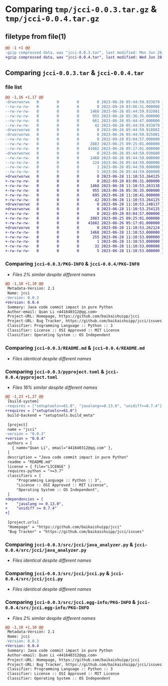 # Comparing `tmp/jcci-0.0.3.tar.gz` & `tmp/jcci-0.0.4.tar.gz`

## filetype from file(1)

```diff
@@ -1 +1 @@
-gzip compressed data, was "jcci-0.0.3.tar", last modified: Mon Jun 26 05:44:59 2023, max compression
+gzip compressed data, was "jcci-0.0.4.tar", last modified: Wed Jun 28 11:10:53 2023, max compression
```

## Comparing `jcci-0.0.3.tar` & `jcci-0.0.4.tar`

### file list

```diff
@@ -1,16 +1,17 @@
-drwxrwxrwx   0        0        0        0 2023-06-26 05:44:59.933879 jcci-0.0.3/
--rw-rw-rw-   0        0        0        0 2022-09-20 03:06:31.000000 jcci-0.0.3/LICENSE
--rw-rw-rw-   0        0        0     1468 2023-06-26 05:44:59.932881 jcci-0.0.3/PKG-INFO
--rw-rw-rw-   0        0        0      955 2023-06-26 05:36:35.000000 jcci-0.0.3/README.md
--rw-rw-rw-   0        0        0      661 2023-06-26 05:44:47.000000 jcci-0.0.3/pyproject.toml
--rw-rw-rw-   0        0        0       42 2023-06-26 05:44:59.933879 jcci-0.0.3/setup.cfg
-drwxrwxrwx   0        0        0        0 2023-06-26 05:44:59.918882 jcci-0.0.3/src/
-drwxrwxrwx   0        0        0        0 2023-06-26 05:44:59.925881 jcci-0.0.3/src/jcci/
--rw-rw-rw-   0        0        0        0 2022-09-20 03:04:57.000000 jcci-0.0.3/src/jcci/__init__.py
--rw-rw-rw-   0        0        0     2083 2023-06-25 09:25:01.000000 jcci-0.0.3/src/jcci/java_analyzer.py
--rw-rw-rw-   0        0        0    41682 2023-06-26 05:17:01.000000 jcci-0.0.3/src/jcci/jcci.py
-drwxrwxrwx   0        0        0        0 2023-06-26 05:44:59.930880 jcci-0.0.3/src/jcci.egg-info/
--rw-rw-rw-   0        0        0     1468 2023-06-26 05:44:59.000000 jcci-0.0.3/src/jcci.egg-info/PKG-INFO
--rw-rw-rw-   0        0        0      224 2023-06-26 05:44:59.000000 jcci-0.0.3/src/jcci.egg-info/SOURCES.txt
--rw-rw-rw-   0        0        0        1 2023-06-26 05:44:59.000000 jcci-0.0.3/src/jcci.egg-info/dependency_links.txt
--rw-rw-rw-   0        0        0        5 2023-06-26 05:44:59.000000 jcci-0.0.3/src/jcci.egg-info/top_level.txt
+drwxrwxrwx   0        0        0        0 2023-06-28 11:10:53.264125 jcci-0.0.4/
+-rw-rw-rw-   0        0        0        0 2022-09-20 03:06:31.000000 jcci-0.0.4/LICENSE
+-rw-rw-rw-   0        0        0     1468 2023-06-28 11:10:53.263138 jcci-0.0.4/PKG-INFO
+-rw-rw-rw-   0        0        0      955 2023-06-26 05:36:35.000000 jcci-0.0.4/README.md
+-rw-rw-rw-   0        0        0      695 2023-06-28 11:10:41.000000 jcci-0.0.4/pyproject.toml
+-rw-rw-rw-   0        0        0       42 2023-06-28 11:10:53.264125 jcci-0.0.4/setup.cfg
+drwxrwxrwx   0        0        0        0 2023-06-28 11:10:53.248137 jcci-0.0.4/src/
+drwxrwxrwx   0        0        0        0 2023-06-28 11:10:53.254125 jcci-0.0.4/src/jcci/
+-rw-rw-rw-   0        0        0        0 2022-09-20 03:04:57.000000 jcci-0.0.4/src/jcci/__init__.py
+-rw-rw-rw-   0        0        0     2083 2023-06-25 09:25:01.000000 jcci-0.0.4/src/jcci/java_analyzer.py
+-rw-rw-rw-   0        0        0    41682 2023-06-26 05:17:01.000000 jcci-0.0.4/src/jcci/jcci.py
+drwxrwxrwx   0        0        0        0 2023-06-28 11:10:53.262124 jcci-0.0.4/src/jcci.egg-info/
+-rw-rw-rw-   0        0        0     1468 2023-06-28 11:10:53.000000 jcci-0.0.4/src/jcci.egg-info/PKG-INFO
+-rw-rw-rw-   0        0        0      255 2023-06-28 11:10:53.000000 jcci-0.0.4/src/jcci.egg-info/SOURCES.txt
+-rw-rw-rw-   0        0        0        1 2023-06-28 11:10:53.000000 jcci-0.0.4/src/jcci.egg-info/dependency_links.txt
+-rw-rw-rw-   0        0        0       32 2023-06-28 11:10:53.000000 jcci-0.0.4/src/jcci.egg-info/requires.txt
+-rw-rw-rw-   0        0        0        5 2023-06-28 11:10:53.000000 jcci-0.0.4/src/jcci.egg-info/top_level.txt
```

### Comparing `jcci-0.0.3/PKG-INFO` & `jcci-0.0.4/PKG-INFO`

 * *Files 2% similar despite different names*

```diff
@@ -1,10 +1,10 @@
 Metadata-Version: 2.1
 Name: jcci
-Version: 0.0.3
+Version: 0.0.4
 Summary: Java code commit impact in pure Python
 Author-email: Quan Li <441640312@qq.com>
 Project-URL: Homepage, https://github.com/baikaishuipp/jcci
 Project-URL: Bug Tracker, https://github.com/baikaishuipp/jcci/issues
 Classifier: Programming Language :: Python :: 3
 Classifier: License :: OSI Approved :: MIT License
 Classifier: Operating System :: OS Independent
```

### Comparing `jcci-0.0.3/README.md` & `jcci-0.0.4/README.md`

 * *Files identical despite different names*

### Comparing `jcci-0.0.3/pyproject.toml` & `jcci-0.0.4/pyproject.toml`

 * *Files 16% similar despite different names*

```diff
@@ -1,23 +1,27 @@
 [build-system]
-requires = ["setuptools>=61.0", "javalang>=0.13.0", "unidiff>=0.7.4"]
+requires = ["setuptools>=61.0"]
 build-backend = "setuptools.build_meta"
 
 [project]
 name = "jcci"
-version = "0.0.3"
+version = "0.0.4"
 authors = [
   { name="Quan Li", email="441640312@qq.com" },
 ]
 description = "Java code commit impact in pure Python"
 readme = "README.md"
 license = { file="LICENSE" }
 requires-python = ">=3.7"
 classifiers = [
     "Programming Language :: Python :: 3",
     "License :: OSI Approved :: MIT License",
     "Operating System :: OS Independent",
 ]
+dependencies = [
+    "javalang >= 0.13.0",
+    "unidiff >= 0.7.4"
+]
 
 [project.urls]
 "Homepage" = "https://github.com/baikaishuipp/jcci"
 "Bug Tracker" = "https://github.com/baikaishuipp/jcci/issues"
```

### Comparing `jcci-0.0.3/src/jcci/java_analyzer.py` & `jcci-0.0.4/src/jcci/java_analyzer.py`

 * *Files identical despite different names*

### Comparing `jcci-0.0.3/src/jcci/jcci.py` & `jcci-0.0.4/src/jcci/jcci.py`

 * *Files identical despite different names*

### Comparing `jcci-0.0.3/src/jcci.egg-info/PKG-INFO` & `jcci-0.0.4/src/jcci.egg-info/PKG-INFO`

 * *Files 2% similar despite different names*

```diff
@@ -1,10 +1,10 @@
 Metadata-Version: 2.1
 Name: jcci
-Version: 0.0.3
+Version: 0.0.4
 Summary: Java code commit impact in pure Python
 Author-email: Quan Li <441640312@qq.com>
 Project-URL: Homepage, https://github.com/baikaishuipp/jcci
 Project-URL: Bug Tracker, https://github.com/baikaishuipp/jcci/issues
 Classifier: Programming Language :: Python :: 3
 Classifier: License :: OSI Approved :: MIT License
 Classifier: Operating System :: OS Independent
```


